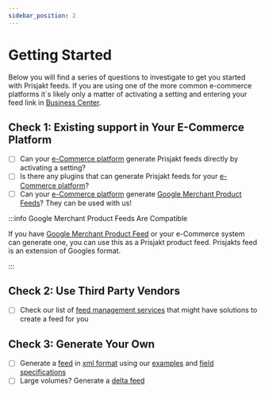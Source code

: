 ```yaml
---
sidebar_position: 2
---
```

# Getting Started

Below you will find a series of questions to investigate to get you started with Prisjakt feeds. If you are using one of the more common e-commerce platforms it´s likely only a matter of activating a setting and entering your feed link in [Business Center](https://support.prisjakt.nu/sv/collections/3088260-prisjakt-business-center).

## Check 1: Existing support in Your E-Commerce Platform

- [ ] Can your [e-Commerce platform](/integrations/) generate Prisjakt feeds directly by activating a setting?
- [ ] Is there any plugins that can generate Prisjakt feeds for your [e-Commerce platform](/integrations/)?
- [ ] Can your [e-Commerce platform](/integrations/) generate [Google Merchant Product Feeds](https://support.google.com/merchants/answer/7052112?hl=en)? They can be used with us!

:::info Google Merchant Product Feeds Are Compatible

If you have [Google Merchant Product Feed](https://support.google.com/merchants/answer/7052112?hl=en) or your e-Commerce system can generate one, you can use this as a Prisjakt product feed. Prisjakts feed is an extension of Googles format.

:::


## Check 2: Use Third Party Vendors

- [ ] Check our list of [feed management services](/feed-management-services) that might have solutions to create a feed for you

## Check 3: Generate Your Own

- [ ] Generate a [feed](/types-of-feeds/pull/feed.md) in [xml format](/docs/types-of-feeds/pull/file-formats/xml.md) using our [examples](/examples/all) and [field specifications](/fields)
- [ ] Large volumes? Generate a [delta feed](/types-of-feeds/pull/delta-feeds.md)
